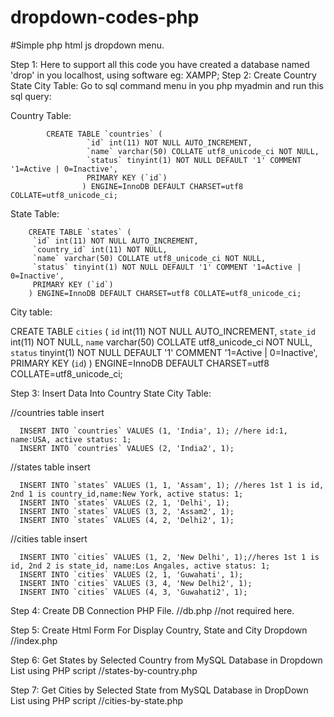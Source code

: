 # dropdown-codes-php
#Simple php html js dropdown menu.


Step 1: Here to support all this code you have created a database named 'drop' in you localhost, using software eg: XAMPP;
Step 2: Create Country State City Table: Go to  sql command menu in you php myadmin  and run this sql query:
  
Country Table:

            CREATE TABLE `countries` (
                     `id` int(11) NOT NULL AUTO_INCREMENT,
                     `name` varchar(50) COLLATE utf8_unicode_ci NOT NULL,
                     `status` tinyint(1) NOT NULL DEFAULT '1' COMMENT '1=Active | 0=Inactive',
                     PRIMARY KEY (`id`)
                    ) ENGINE=InnoDB DEFAULT CHARSET=utf8 COLLATE=utf8_unicode_ci;

State Table:

        CREATE TABLE `states` (
         `id` int(11) NOT NULL AUTO_INCREMENT,
         `country_id` int(11) NOT NULL,
         `name` varchar(50) COLLATE utf8_unicode_ci NOT NULL,
         `status` tinyint(1) NOT NULL DEFAULT '1' COMMENT '1=Active | 0=Inactive',
         PRIMARY KEY (`id`)
        ) ENGINE=InnoDB DEFAULT CHARSET=utf8 COLLATE=utf8_unicode_ci;

City table:

CREATE TABLE `cities` (
 `id` int(11) NOT NULL AUTO_INCREMENT,
 `state_id` int(11) NOT NULL,
 `name` varchar(50) COLLATE utf8_unicode_ci NOT NULL,
 `status` tinyint(1) NOT NULL DEFAULT '1' COMMENT '1=Active | 0=Inactive',
 PRIMARY KEY (`id`)
) ENGINE=InnoDB DEFAULT CHARSET=utf8 COLLATE=utf8_unicode_ci;


Step 3: Insert Data Into Country State City Table:
  
  //countries table insert
  
      INSERT INTO `countries` VALUES (1, 'India', 1); //here id:1, name:USA, active status: 1;
      INSERT INTO `countries` VALUES (2, 'India2', 1);

  //states table insert 

      INSERT INTO `states` VALUES (1, 1, 'Assam', 1); //heres 1st 1 is id, 2nd 1 is country_id,name:New York, active status: 1;
      INSERT INTO `states` VALUES (2, 1, 'Delhi', 1);
      INSERT INTO `states` VALUES (3, 2, 'Assam2', 1);
      INSERT INTO `states` VALUES (4, 2, 'Delhi2', 1);


   //cities table insert 


      INSERT INTO `cities` VALUES (1, 2, 'New Delhi', 1);//heres 1st 1 is id, 2nd 2 is state_id, name:Los Angales, active status: 1;
      INSERT INTO `cities` VALUES (2, 1, 'Guwahati', 1);
      INSERT INTO `cities` VALUES (3, 4, 'New Delhi2', 1);
      INSERT INTO `cities` VALUES (4, 3, 'Guwahati2', 1);

Step 4: Create DB Connection PHP File. //db.php //not required here.



Step 5: Create Html Form For Display Country, State and City Dropdown //index.php

                   
Step 6: Get States by Selected Country from MySQL Database in Dropdown List using PHP script //states-by-country.php 


Step 7: Get Cities by Selected State from MySQL Database in DropDown List using PHP script  //cities-by-state.php


